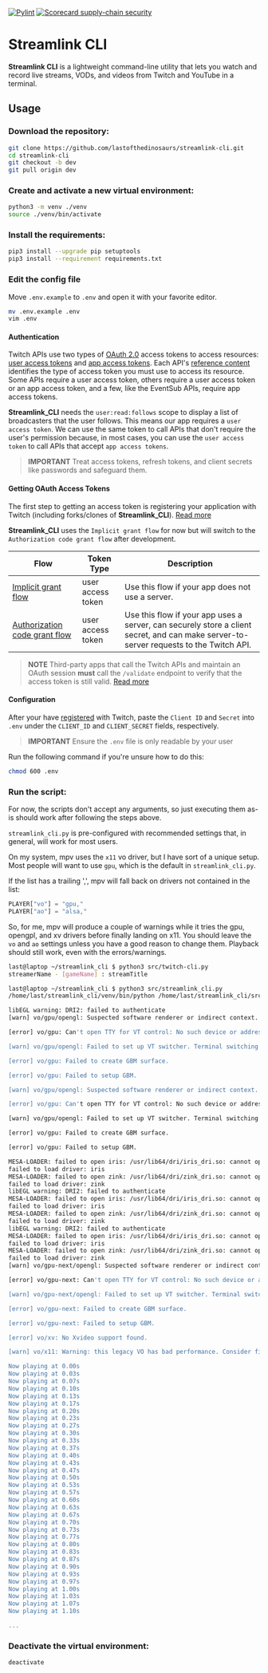 
[![Pylint](https://github.com/lastofthedinosaurs/Streamlink_CLI/actions/workflows/pylint.yml/badge.svg)](https://github.com/lastofthedinosaurs/Streamlink_CLI/actions/workflows/pylint.yml) [![Scorecard supply-chain security](https://github.com/lastofthedinosaurs/Streamlink_CLI/actions/workflows/scorecard.yml/badge.svg)](https://github.com/lastofthedinosaurs/Streamlink_CLI/actions/workflows/scorecard.yml)

# Streamlink CLI
**Streamlink CLI** is a lightweight command-line utility that lets you watch and record live streams, VODs, and
videos from Twitch and YouTube in a terminal.  

## Usage

### Download the repository:
``` bash
git clone https://github.com/lastofthedinosaurs/streamlink-cli.git
cd streamlink-cli
git checkout -b dev
git pull origin dev
```

### Create and activate a new virtual environment:

``` bash
python3 -m venv ./venv
source ./venv/bin/activate
```

### Install the requirements:
``` bash
pip3 install --upgrade pip setuptools
pip3 install --requirement requirements.txt
```

### Edit the config file

Move `.env.example` to `.env` and open it with your favorite editor. 

``` bash
mv .env.example .env
vim .env
```

#### Authentication

Twitch APIs use two types of [OAuth 2.0](https://www.rfc-editor.org/rfc/rfc6749) access tokens to access
resources: [user access tokens](https://dev.twitch.tv/docs/authentication/#user-access-tokens) and
[app access tokens](https://dev.twitch.tv/docs/authentication/#app-access-tokens). Each API's
[reference content](https://dev.twitch.tv/docs/api/reference) identifies the type of access token you 
must use to access its resource. Some APIs require a user access token, others require a user access 
token or an app access token, and a few, like the EventSub APIs, require app access tokens.

**Streamlink_CLI** needs the `user:read:follows` scope to display a list of broadcasters that the user 
follows. This means our app requires a `user access token`. We can use the same token to call APIs that
don't require the user's permission because, in most cases, you can use the `user access token` to call 
APIs that accept `app access tokens`.

> **IMPORTANT**
>Treat access tokens, refresh tokens, and client secrets like passwords and safeguard them.

#### Getting OAuth Access Tokens

The first step to getting an access token is registering your application with Twitch (including
forks/clones of **Streamlink_CLI**). [Read more](https://dev.twitch.tv/docs/authentication/register-app/)

**Streamlink_CLI**  uses the `Implicit grant flow` for now but will switch to the `Authorization code
grant flow` after development. 

| Flow                                                                                                                            | Token Type        | Description                                                                                                                            |
|---------------------------------------------------------------------------------------------------------------------------------|-------------------|----------------------------------------------------------------------------------------------------------------------------------------|
| [Implicit grant flow](https://dev.twitch.tv/docs/authentication/getting-tokens-oauth/#implicit-grant-flow)                      | user access token | Use this flow if your app does not use a server.                                                                                       |
| [Authorization code grant flow](https://dev.twitch.tv/docs/authentication/getting-tokens-oauth/#authorization-code-grant-flow)  | user access token | Use this flow if your app uses a server, can securely store a client secret, and can make server-to-server requests to the Twitch API. |

> **NOTE**
> Third-party apps that call the Twitch APIs and maintain an OAuth session **must** call the `/validate`
> endpoint to verify that the access token is still valid. [Read more](https://dev.twitch.tv/docs/authentication/validate-tokens)

#### Configuration

After your have [registered](https://dev.twitch.tv/docs/authentication/register-app/) with Twitch,
paste the `Client ID` and `Secret` into `.env` under the `CLIENT_ID` and `CLIENT_SECRET` fields,
respectively. 

> **IMPORTANT**
> Ensure the `.env` file is only readable by your user

Run the following command if you're unsure how to do this:
``` bash
chmod 600 .env
```

### Run the script:

For now, the scripts don't accept any arguments, so just executing them as-is should work after
following the steps above.

`streamlink_cli.py` is pre-configured with recommended settings that, in general, will work for
most users.

On my system, mpv uses the `x11` vo driver, but I have sort of a unique setup. Most people will 
want to use `gpu`, which is the default in `streamlink_cli.py`.

If the list has a trailing ',', mpv will fall back on drivers not contained in the list:

``` Python
PLAYER["vo"] = "gpu,"
PLAYER["ao"] = "alsa,"
```

So, for me, mpv will produce a couple of warnings while it tries the gpu, opengpl, and xv 
drivers before finally landing on x11. You should leave the `vo` and `ao` settings unless you 
have a good reason to change them. Playback should still work, even with the errors/warnings.

``` bash
last@laptop ~/streamlink_cli $ python3 src/twitch-cli.py
streamerName - [gameName] : streamTitle

last@laptop ~/streamlink_cli $ python3 src/streamlink_cli.py 
/home/last/streamlink_cli/venv/bin/python /home/last/streamlink_cli/src/streamlink_cli.py 

libEGL warning: DRI2: failed to authenticate
[warn] vo/gpu/opengl: Suspected software renderer or indirect context.

[error] vo/gpu: Can't open TTY for VT control: No such device or address

[warn] vo/gpu/opengl: Failed to set up VT switcher. Terminal switching will be unavailable.

[error] vo/gpu: Failed to create GBM surface.

[error] vo/gpu: Failed to setup GBM.

[warn] vo/gpu/opengl: Suspected software renderer or indirect context.

[error] vo/gpu: Can't open TTY for VT control: No such device or address

[warn] vo/gpu/opengl: Failed to set up VT switcher. Terminal switching will be unavailable.

[error] vo/gpu: Failed to create GBM surface.

[error] vo/gpu: Failed to setup GBM.

MESA-LOADER: failed to open iris: /usr/lib64/dri/iris_dri.so: cannot open shared object file: No such file or directory (search paths /usr/lib64/dri, suffix _dri)
failed to load driver: iris
MESA-LOADER: failed to open zink: /usr/lib64/dri/zink_dri.so: cannot open shared object file: No such file or directory (search paths /usr/lib64/dri, suffix _dri)
failed to load driver: zink
libEGL warning: DRI2: failed to authenticate
MESA-LOADER: failed to open iris: /usr/lib64/dri/iris_dri.so: cannot open shared object file: No such file or directory (search paths /usr/lib64/dri, suffix _dri)
failed to load driver: iris
MESA-LOADER: failed to open zink: /usr/lib64/dri/zink_dri.so: cannot open shared object file: No such file or directory (search paths /usr/lib64/dri, suffix _dri)
failed to load driver: zink
libEGL warning: DRI2: failed to authenticate
MESA-LOADER: failed to open iris: /usr/lib64/dri/iris_dri.so: cannot open shared object file: No such file or directory (search paths /usr/lib64/dri, suffix _dri)
failed to load driver: iris
MESA-LOADER: failed to open zink: /usr/lib64/dri/zink_dri.so: cannot open shared object file: No such file or directory (search paths /usr/lib64/dri, suffix _dri)
failed to load driver: zink
[warn] vo/gpu-next/opengl: Suspected software renderer or indirect context.

[error] vo/gpu-next: Can't open TTY for VT control: No such device or address

[warn] vo/gpu-next/opengl: Failed to set up VT switcher. Terminal switching will be unavailable.

[error] vo/gpu-next: Failed to create GBM surface.

[error] vo/gpu-next: Failed to setup GBM.

[error] vo/xv: No Xvideo support found.

[warn] vo/x11: Warning: this legacy VO has bad performance. Consider fixing your graphics drivers, or not forcing the x11 VO.

Now playing at 0.00s
Now playing at 0.03s
Now playing at 0.07s
Now playing at 0.10s
Now playing at 0.13s
Now playing at 0.17s
Now playing at 0.20s
Now playing at 0.23s
Now playing at 0.27s
Now playing at 0.30s
Now playing at 0.33s
Now playing at 0.37s
Now playing at 0.40s
Now playing at 0.43s
Now playing at 0.47s
Now playing at 0.50s
Now playing at 0.53s
Now playing at 0.57s
Now playing at 0.60s
Now playing at 0.63s
Now playing at 0.67s
Now playing at 0.70s
Now playing at 0.73s
Now playing at 0.77s
Now playing at 0.80s
Now playing at 0.83s
Now playing at 0.87s
Now playing at 0.90s
Now playing at 0.93s
Now playing at 0.97s
Now playing at 1.00s
Now playing at 1.03s
Now playing at 1.07s
Now playing at 1.10s

...

```

### Deactivate the virtual environment:
``` bash
deactivate
```
